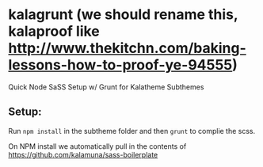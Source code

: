 # kalagrunt (we should rename this, kalaproof like http://www.thekitchn.com/baking-lessons-how-to-proof-ye-94555)

Quick Node SaSS Setup w/ Grunt for Kalatheme Subthemes

## Setup:
Run ```npm install``` in the subtheme folder and then ```grunt``` to complie the scss.

On NPM install we automatically pull in the contents of https://github.com/kalamuna/sass-boilerplate
